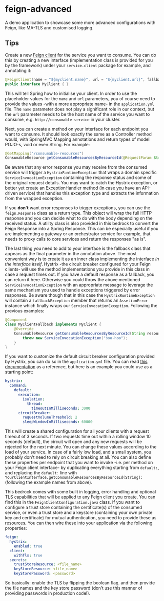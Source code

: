 # feign-advanced
A demo application to showcase some more advanced configurations with Feign, like MA-TLS and customised logging.

## Tips
Create a new [Feign client](https://cloud.spring.io/spring-cloud-openfeign/reference/html) for the service you want to consume.
You can do this by creating a new interface (implementation class is provided for you by the framework) under your `service.client` package for example, and annotating it:
```java
@FeignClient(name = "${myclient.name}", url = "${myclient.url}", fallback = YourClientInterface.YourFallbackInnerClass.class)
public interface MyClient { }
```
This will tell Spring how to initialise your client.
In order to use the placeholder values for the `name` and `url` parameters, you of course need to provide the values -with a more appropriate name- in the `application.yml` file.
The `name` parameter does not play a significant role in our context, but the `url` parameter needs to be the host name of the service you want to consume, e.g. `http://consumable-service` in your cluster.

Next, you can create a method on your interface for each endpoint you want to consume.
It should look exactly the same as a Controller method would, with SpringMVC Mapping annotations and return types of model POJO-s, void or even String.
For example:
```java
@GetMapping("/consumable-resources")
ConsumableResource getConsumableResourcesByResourceId(@RequestParam String resourceId);
```
Be aware that any error response you may receive from the consumed service will trigger a `HystrixRuntimeException` that wraps a domain specific `ServiceInvocationException` containing the response status and some of the original request details.
You may want to catch the Hystrix exception, or better yet create an ExceptionHandler method (in case you have an API-driven service) that handles this exception type and extracts the information from the wrapped exception.

If you **don't** want error responses to trigger exceptions, you can use the `feign.Response` class as a return type.
This object will wrap the full HTTP response and you can decide what to do with the body depending on the received status.
A utility class is also provided in this bedrock to convert the Feign Response into a Spring Response.
This can be especially useful if you are implementing a gateway or an orchestrator service for example, that needs to proxy calls to core services and return the responses "as is".

The last thing you need to add to your interface is the fallback class that appears as the final parameter in the annotation above.
The most convenient way is to create it as an inner class implementing the interface *in the interface itself*.
Hystrix -the circuit breaker configured for your Feign clients- will use the method implementations you provide in this class in case a request times out.
If you have a default response as a fallback, you can return it here.
Otherwise you could throw the above mentioned `ServiceInvocationException` with an appropriate message to leverage the same mechanism you used to handle exceptions triggered by error responses.
Be aware though that in this case the `HystrixRuntimeException` will contain a `fallbackException` member that returns an `AssetionError` instance which finally wraps our `ServiceInvocationException`.
Following the previous examples:
```java
@Component
class MyClientFallback implements MyClient {
    @Override
    ConsumableResource getConsumableResourcesByResourceId(String resourceId) {
        throw new ServiceInvocationException("boo-hoo");
    }
}
```
If you want to customize the default circuit breaker configuration provided by Hystrix, you can do so in the `application.yml` file.
You can read [this documentation](https://github.com/Netflix/Hystrix/wiki/Configuration) as a reference, but here is an example you could use as a starting point:
```yaml
hystrix:
  command:
    default:
      execution:
        isolation:
          thread:
            timeoutInMilliseconds: 3000
      circuitBreaker:
        requestVolumeThreshold: 2
        sleepWindowInMilliseconds: 60000
```
This will create a shared configuration for all your clients with a request timeout of 3 seconds.
If two requests time out within a rolling window 10 seconds (default), the circuit will open and any new requests will be rejected for the next minute.
You can change these values according to the load of your service.
In case of a fairly low load, and a small system, you probably don't need to rely on circuit breaking at all.
You can also define these properties per endpoint that you want to invoke -i.e. per method on your Feign client interface- by duplicating everything starting from `default:`, and replacing the `default:` line with `YourClientInterface.getConsumableResourcesByResourceId(String):` (following the example names from above).  

This bedrock comes with some built in logging, error handling and optional TLS capabilities that will be applied to any Feign client you create.
You can find this in the `FeignClientConfiguration.java` class.
If you want to configure a trust store containing the certificate(s) of the consumed service, or even a trust store and a keystore (containing your own private key and certificate) for mutual authentication, you need to provide these as resources.
You can then wire these into your application via the following properties:
```yaml
feign:
  hystrix:
    enabled: true
  client:
    withTls: true
  secrets:
    trustStoreResource: <file_name>
    keyStoreResource: <file_name>
    keyStorePassword: <password>
```
So basically: enable the TLS by flipping the boolean flag, and then provide the file names and the key store password (don't use this manner of providing passwords in production code!).